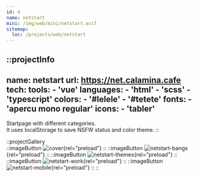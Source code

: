 ```yaml
---
id: 4
name: netstart
mini: /img/web/mini/netstart.avif
sitemap:
  loc: /projects/web/netstart
---
```


::projectInfo
---
name: netstart
url: https://net.calamina.cafe
tech: 
    tools:
      - 'vue'
    languages:
      - 'html'
      - 'scss'
      - 'typescript'
    colors:
      - '#lelele'
      - '#tetete'
    fonts:
      - 'apercu mono regular'
    icons:
      - 'tabler'
---
Startpage with different categories.\
It uses localStorage to save NSFW status and color theme.
::

::projectGallery  
  ::imageButton
    ![cover](/img/web/netstart.avif){rel="preload"}
  ::
  ::imageButton
    ![netstart-bangs](/img/web/netstart/netstart-bangs.avif){rel="preload"}
  ::
  ::imageButton
    ![netstart-themes](/img/web/netstart/netstart-themes.avif){rel="preload"}
  :: 
  ::imageButton
    ![netstart-work](/img/web/netstart/netstart-work.avif){rel="preload"}
  :: 
  ::imageButton
    ![netstart-mobile](/img/web/netstart/netstart-mobile.avif){rel="preload"}
  :: 
::

<!-- ::projectFeatures
- Search mimicking DuckDuckGo bangs, with instant results on several search engines,
- 4 different themes, each available in light or dark,
- A 'nsfw' button, toggling an additional category and marked links,
- Themes and nsfw state are stored in local storage for persistance
:: -->